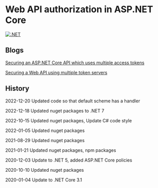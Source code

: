 # Web API authorization in ASP.NET Core

[![.NET](https://github.com/damienbod/ApiJwtWithTwoSts/actions/workflows/dotnet.yml/badge.svg)](https://github.com/damienbod/ApiJwtWithTwoSts/actions/workflows/dotnet.yml)

## Blogs

[Securing an ASP.NET Core API which uses multiple access tokens](https://damienbod.com/2020/12/03/securing-an-asp-net-core-api-which-uses-multiple-access-tokens/)

[Securing a Web API using multiple token servers](https://damienbod.com/2019/10/25/securing-a-web-api-using-multiple-token-servers/)

## History

2022-12-20 Updated code so that default scheme has a handler

2022-12-18 Updated nuget packages to .NET 7

2022-10-15 Updated nuget packages, Update C# code style

2022-01-05 Updated nuget packages

2021-08-29 Updated nuget packages

2021-01-21 Updated nuget packages, npm packages

2020-12-03 Update to .NET 5, added ASP.NET Core policies

2020-10-10 Updated nuget packages

2020-01-04 Update to .NET Core 3.1